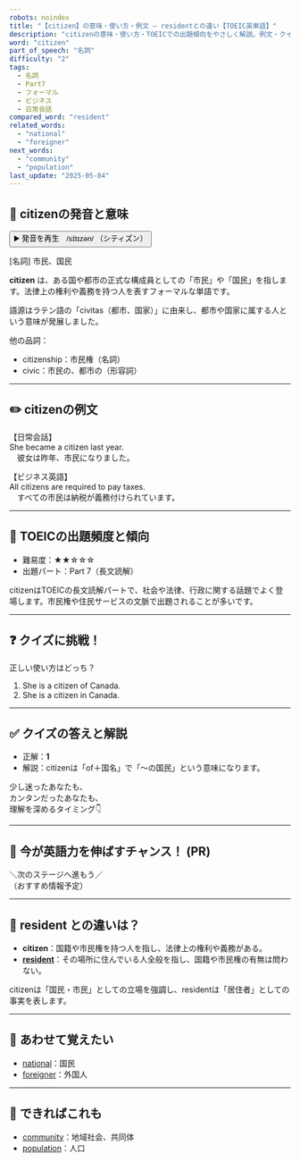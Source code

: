 ```yaml
---
robots: noindex
title: "【citizen】の意味・使い方・例文 ― residentとの違い【TOEIC英単語】"
description: "citizenの意味・使い方・TOEICでの出題傾向をやさしく解説。例文・クイズ付きでresidentとの違いもわかりやすく学べます。"
word: "citizen"
part_of_speech: "名詞"
difficulty: "2"
tags:
  - 名詞
  - Part7
  - フォーマル
  - ビジネス
  - 日常会話
compared_word: "resident"
related_words:
  - "national"
  - "foreigner"
next_words:
  - "community"
  - "population"
last_update: "2025-05-04"
---
```


## 🔰 citizenの発音と意味

<button class="play-audio" onclick="playTTS('citizen')">
  <span class="play-audio-main">
    ▶️ 発音を再生　/sɪ́tɪzən/
  </span>
  <span class="play-audio-sub">
    （シティズン）
  </span>
</button>

[名詞] 市民、国民

**citizen** は、ある国や都市の正式な構成員としての「市民」や「国民」を指します。法律上の権利や義務を持つ人を表すフォーマルな単語です。

語源はラテン語の「civitas（都市、国家）」に由来し、都市や国家に属する人という意味が発展しました。

他の品詞：  
- citizenship：市民権（名詞）
- civic：市民の、都市の（形容詞）

---

## ✏️ citizenの例文

【日常会話】  
She became a citizen last year.  
　彼女は昨年、市民になりました。

【ビジネス英語】  
All citizens are required to pay taxes.  
　すべての市民は納税が義務付けられています。

---

## 🎯 TOEICの出題頻度と傾向

- 難易度：★★☆☆☆
- 出題パート：Part 7（長文読解）

citizenはTOEICの長文読解パートで、社会や法律、行政に関する話題でよく登場します。市民権や住民サービスの文脈で出題されることが多いです。

---

## ❓ クイズに挑戦！

正しい使い方はどっち？

1. She is a citizen of Canada.  
2. She is a citizen in Canada.

---

## ✅ クイズの答えと解説

- 正解：**1**
- 解説：citizenは「of＋国名」で「～の国民」という意味になります。

少し迷ったあなたも、  
カンタンだったあなたも、  
理解を深めるタイミング👇️

---

## 🚀 今が英語力を伸ばすチャンス！ (PR)

<div class="info-center">
＼次のステージへ進もう／<br>  
（おすすめ情報予定）
</div>

---

## 🤔  resident との違いは？

- **citizen**：国籍や市民権を持つ人を指し、法律上の権利や義務がある。
- **[resident](/word/resident/)**：その場所に住んでいる人全般を指し、国籍や市民権の有無は問わない。

citizenは「国民・市民」としての立場を強調し、residentは「居住者」としての事実を表します。

---

## 🧩 あわせて覚えたい

- [national](/word/national/)：国民
- [foreigner](/word/foreigner/)：外国人

---

## 📖 できればこれも

- [community](/word/community/)：地域社会、共同体
- [population](/word/population/)：人口

<!-- cvid: aid07_bid07 -->
